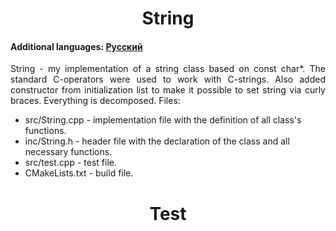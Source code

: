 <h1 align="center">String</h1>
<h4>Additional languages: <a href="https://github.com/AlferovKirill/Study/blob/main/String/README.RU.md">Русский</a></h4>

<p align="justify">String - my implementation of a string class based on const char*. The standard C-operators were used to work with C-strings. Also added constructor from initialization list to make it possible to set string via curly braces. Everything is decomposed. Files:</p>

<ul>
  <li>src/String.cpp - implementation file with the definition of all class's functions.</li>
  <li>inc/String.h - header file with the declaration of the class and all necessary functions.</li>
  <li>src/test.cpp - test file.</li>
  <li>CMakeLists.txt - build file.</li>
</ul>

<h1 align="center">Test</h1>
